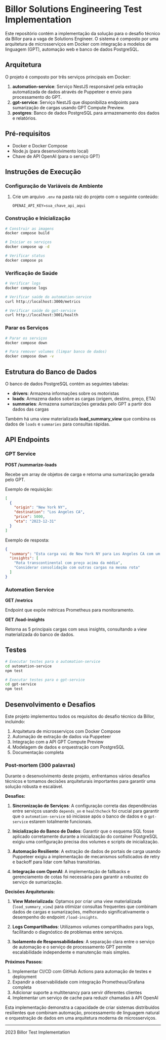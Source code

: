 ﻿# Billor Solutions Engineering Test Implementation

Este repositório contém a implementação da solução para o desafio técnico da Billor para a vaga de Solutions Engineer. O sistema é composto por uma arquitetura de microsserviços em Docker com integração a modelos de linguagem (GPT), automação web e banco de dados PostgreSQL.

## Arquitetura

O projeto é composto por três serviços principais em Docker:

1. **automation-service**: Serviço NestJS responsável pela extração automatizada de dados através de Puppeteer e envio para processamento do GPT.
2. **gpt-service**: Serviço NestJS que disponibiliza endpoints para sumarização de cargas usando GPT Compute Preview.
3. **postgres**: Banco de dados PostgreSQL para armazenamento dos dados e relatórios.

## Pré-requisitos

- Docker e Docker Compose
- Node.js (para desenvolvimento local)
- Chave de API OpenAI (para o serviço GPT)

## Instruções de Execução

### Configuração de Variáveis de Ambiente

1. Crie um arquivo `.env` na pasta raiz do projeto com o seguinte conteúdo:
   ```
   OPENAI_API_KEY=sua_chave_api_aqui
   ```

### Construção e Inicialização

```bash
# Construir as imagens
docker compose build

# Iniciar os serviços
docker compose up -d

# Verificar status
docker compose ps
```

### Verificação de Saúde

```bash
# Verificar logs
docker compose logs

# Verificar saúde do automation-service
curl http://localhost:3000/metrics

# Verificar saúde do gpt-service
curl http://localhost:3001/health
```

### Parar os Serviços

```bash
# Parar os serviços
docker compose down

# Para remover volumes (limpar banco de dados)
docker compose down -v
```

## Estrutura do Banco de Dados

O banco de dados PostgreSQL contém as seguintes tabelas:

- **drivers**: Armazena informações sobre os motoristas
- **loads**: Armazena dados sobre as cargas (origem, destino, preço, ETA)
- **summaries**: Armazena sumarizações geradas pelo GPT a partir dos dados das cargas

Também há uma view materializada **load_summary_view** que combina os dados de `loads` e `summaries` para consultas rápidas.

## API Endpoints

### GPT Service

**POST /summarize-loads**

Recebe um array de objetos de carga e retorna uma sumarização gerada pelo GPT.

Exemplo de requisição:

```json
[
  {
    "origin": "New York NY",
    "destination": "Los Angeles CA",
    "price": 5000,
    "eta": "2023-12-31"
  }
]
```

Exemplo de resposta:

```json
{
  "summary": "Esta carga vai de New York NY para Los Angeles CA com um valor de $5.000 e previsão de chegada em 31/12/2023.",
  "insights": [
    "Rota transcontinental com preço acima da média",
    "Considerar consolidação com outras cargas na mesma rota"
  ]
}
```

### Automation Service

**GET /metrics**

Endpoint que expõe métricas Prometheus para monitoramento.

**GET /load-insights**

Retorna as 5 principais cargas com seus insights, consultando a view materializada do banco de dados.

## Testes

```bash
# Executar testes para o automation-service
cd automation-service
npm test

# Executar testes para o gpt-service
cd gpt-service
npm test
```

## Desenvolvimento e Desafios

Este projeto implementou todos os requisitos do desafio técnico da Billor, incluindo:

1. Arquitetura de microsserviços com Docker Compose
2. Automação de extração de dados via Puppeteer
3. Integração com a API GPT Compute Preview
4. Modelagem de dados e orquestração com PostgreSQL
5. Documentação completa

### Post-mortem (300 palavras)

Durante o desenvolvimento deste projeto, enfrentamos vários desafios técnicos e tomamos decisões arquiteturais importantes para garantir uma solução robusta e escalável.

**Desafios:**

1. **Sincronização de Serviços**: A configuração correta das dependências entre serviços usando `depends_on` e `healthcheck` foi crucial para garantir que o `automation-service` só iniciasse após o banco de dados e o `gpt-service` estarem totalmente funcionais.

2. **Inicialização do Banco de Dados**: Garantir que o esquema SQL fosse aplicado corretamente durante a inicialização do container PostgreSQL exigiu uma configuração precisa dos volumes e scripts de inicialização.

3. **Automação Resiliente**: A extração de dados de portais de carga usando Puppeteer exigiu a implementação de mecanismos sofisticados de retry e backoff para lidar com falhas transitórias.

4. **Integração com OpenAI**: A implementação de fallbacks e gerenciamento de cotas foi necessária para garantir a robustez do serviço de sumarização.

**Decisões Arquiteturais:**

1. **View Materializada**: Optamos por criar uma view materializada (`load_summary_view`) para otimizar consultas frequentes que combinam dados de cargas e sumarizações, melhorando significativamente o desempenho do endpoint `/load-insights`.

2. **Logs Compartilhados**: Utilizamos volumes compartilhados para logs, facilitando o diagnóstico de problemas entre serviços.

3. **Isolamento de Responsabilidades**: A separação clara entre o serviço de automação e o serviço de processamento GPT permite escalabilidade independente e manutenção mais simples.

**Próximos Passos:**

1. Implementar CI/CD com GitHub Actions para automação de testes e deployment
2. Expandir a observabilidade com integração Prometheus/Grafana completa
3. Adicionar suporte a multitenancy para servir diferentes clientes
4. Implementar um serviço de cache para reduzir chamadas à API OpenAI

Esta implementação demonstra a capacidade de criar sistemas distribuídos resilientes que combinam automação, processamento de linguagem natural e orquestração de dados em uma arquitetura moderna de microsserviços.

---

2023 Billor Test Implementation
